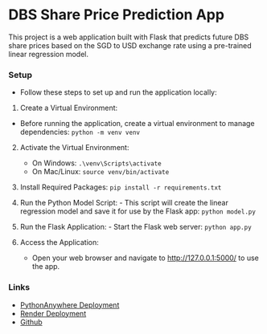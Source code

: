 # DBS Share Price Prediction App

This project is a web application built with Flask that predicts future DBS share prices based on the SGD to USD exchange rate using a pre-trained linear regression model.

### Setup

-   Follow these steps to set up and run the application locally:

1. Create a Virtual Environment:

-   Before running the application, create a virtual environment to manage dependencies:
    `python -m venv venv`

2. Activate the Virtual Environment:

    - On Windows: `.\venv\Scripts\activate`
    - On Mac/Linux: `source venv/bin/activate`

3. Install Required Packages:
   `pip install -r requirements.txt`

4. Run the Python Model Script: - This script will create the linear regression model and save it for use by the Flask app:
   `python model.py`

5. Run the Flask Application: - Start the Flask web server:
   `python app.py`

6. Access the Application:
    - Open your web browser and navigate to http://127.0.0.1:5000/ to use the app.

### Links

-   [PythonAnywhere Deployment](https://gnoriqaus.pythonanywhere.com/)
-   [Render Deployment](https://your-pythonanywhere-app.com)
-   [Github](https://github.com/weikangg/BC3415-HW1)
